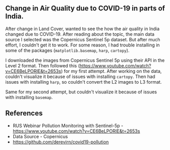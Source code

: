 ## Change in Air Quality due to COVID-19 in parts of India.

After change in Land Cover, wanted to see the how the air quality in India changed due to COVID-19. After reading about the topic, the main data source
I selected was the Copernicus Sentinel 5p dataset. But after much effort, I couldn't get it to work. For some reason, I had trouble installing in some 
of the packages (```matplotlib.basemap```, ```harp```, ```cartopy```). 

I downloaded the images from Copernicus Sentinel 5p using their API in the Level 2 format. Then followed this (https://www.youtube.com/watch?v=CE6BeLPORIE&t=2653s) for
my first attempt. After working on the data, couldn't visualize it because of issues with installing ```cartopy```. Then had issues with installing ```harp```, so couldn't convert 
the L2 images to L3 format.

Same for my second attempt, but couldn't visualize it because of issues with installing ```basemap```.

## References
- RUS Webinar Pollution Monitoring with Sentinel-5p - https://www.youtube.com/watch?v=CE6BeLPORIE&t=2653s
- Data Source - Copernicus 
- https://github.com/derevirn/covid19-pollution
